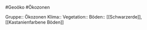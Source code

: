 #Geoöko #Ökozonen

Gruppe:: Ökozonen
Klima::
Vegetation::
Böden:: [[Schwarzerde]], [[Kastanienfarbene Böden]]